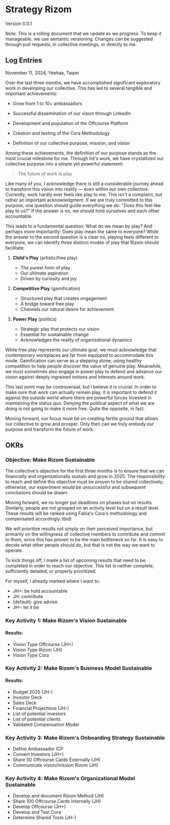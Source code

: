 # Strategy Rizom

Version 0.0.1

Note: This is a rolling document that we update as we progress. To keep it manageable, we use semantic versioning. Changes can be suggested through pull requests, in collective meetings, or directly to me.


## Log Entries

November 11, 2024, Yeehaa, Taipei

Over the last three months, we have accomplished significant exploratory work in developing our collective. This has led to several tangible and important achievements:

- Grow from 1 to 10+ ambassadors

- Successful dissemination of our vision through LinkedIn

- Development and population of the Offcourse Platform

- Creation and testing of the Cora Methodology

- Definition of our collective purpose, mission, and vision

Among these achievements, the definition of our purpose stands as the most crucial milestone for me. Through Iré's work, we have crystallized our collective purpose into a simple yet powerful statement:

> The future of work is play

Like many of you, I acknowledge there is still a considerable journey ahead to transform this vision into reality — even within our own collective. Currently, work hardly ever feels like play to me. This isn't a complaint, but rather an important acknowledgment. If we are truly committed to this purpose, one question should guide everything we do: "Does this feel like play to us?" If the answer is no, we should hold ourselves and each other accountable.

This leads to a fundamental question: What do we mean by play? And perhaps more importantly: Does play mean the same to everyone? While the answer to the second question is a clear no, playing feels different to everyone, we can identify three distinct modes of play that Rizom should facilitate:

1. **Child's Play** (artistic/free play)
   - The purest form of play
   - Our ultimate aspiration
   - Driven by curiosity and joy

2. **Competitive Play** (gamification)
   - Structured play that creates engagement
   - A bridge toward free play
   - Channels our natural desire for achievement

3. **Power Play** (politics)
   - Strategic play that protects our vision
   - Essential for sustainable change
   - Acknowledges the reality of organizational dynamics

While free play represents our ultimate goal, we must acknowledge that contemporary workplaces are far from equipped to accommodate this mode. Gamification can serve as a stepping stone, using healthy competition to help people discover the value of genuine play. Meanwhile, we must sometimes also engage in power play to defend and advance our vision against deeply ingrained notions and interests around work.

This last point may be controversial, but I believe it is crucial. In order to make sure that work can actually remain play, it is important to defend it against the outside world where there are powerful forces invested in maintaining the status quo. Denying the political aspect of what we are doing is not going to make it more free. Quite the opposite, in fact.

Moving forward, our focus must be on creating fertile ground that allows our collective to grow and prosper. Only then can we truly embody our purpose and transform the future of work.


## OKRs

### Objective: Make Rizom Sustainable

The collective's objective for the first three months is to ensure that we can financially and organizationally sustain and grow in 2025. The responsibility to reach and define this objective must be proven to be shared collectively; otherwise, our experiment would be unsuccessful and subsequent conclusions should be drawn.

Moving forward, we no longer put deadlines on phases but on results. Similarly, people are not grouped on an activity level but on a result level. These results will be ranked using Fabia's Cora's methodology and compensated accordingly (tbd)

We will prioritize results not simply on their perceived importance, but primarily on the willingness of collective members to contribute and commit to them, since this has proven to be the main bottleneck so far. It is easy to decide what other people should do, but that is not the way we want to operate.

To kick things off, I made a list of upcoming results that need to be completed in order to reach our objective. This list is neither complete, sufficiently detailed, or properly prioritized. 

For myself, I already marked where I want to: 

+ JH+: be hold accountable
+ JH: contribute
+ (default): give advise
+ JH-: let it be


### Key Activity 1: Make Rizom's Vision Sustainable

#### Results:

+ Vision Type Offcourse (JH+)
+ Vision Type Rizom (JH)
+ Vision Type Cora 


### Key Activity 2: Make Rizom's Business Model Sustainable

#### Results:

+ Budget 2025 (JH-)
+ Investor Deck 
+ Sales Deck 
+ Financial Projections (JH-)
+ List of potential investors 
+ List of potential clients 
+ Validated Compensation Model 


### Key Activity 3: Make Rizom's Onboarding Strategy Sustainable

+ Define Ambassador ICP 
+ Convert Investors (JH+)
+ Share 50 Offcourse Cards Externally (JH)
+ Communicate vision/mission Rizom (JH)


### Key Activity 4: Make Rizom's Organizational Model Sustainable

+ Develop and document Rizom Method (JH)
+ Share 100 Offcourse Cards Internally (JH)
+ Develop Offcourse (JH+)
+ Develop and Test Cora 
+ Determine Shared Tools (JH-)
